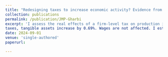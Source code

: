 ```yaml
---
title: "Redesigning taxes to increase economic activity? Evidence from a French Business tax reform"
collection: publications
permalink: /publication/JMP-Gharbi
excerpt: 'I assess the real effects of a firm-level tax on production inputs, focusing on the 1999 reform of the French local business tax. This reform excluded the wage bill from the tax base, leaving only capital inputs taxed.  Using administrative data, I evaluate the impact of this reform on firms' outcomes. I exploit cross-sectional variation in firms'  exposure to the reform based on the labor share in their pre-reform tax base. Applying a dynamic differences-in-differences approach, I show that the reform significantly reduces firms' tax liabilities and boosts firms' productivity. This increase in productivity can be attributed to firms using a large portion of the tax savings for investment, particularly among cash-constrained firms. For a 1\% reduction in
taxes, tangible assets increase by 0.69%. Wages are not affected. I estimate a negative effect on employment: for a  1% reduction in taxes, employment decreased by 0.13%. Importantly, this reduction does not indicate direct job cuts but reflects differences in employment growth rates between capital-intensive and labor-intensive firms, with capital-intensive firms increasing employment more rapidly. This difference in employment growth can be explained by varying degrees of tax sensitivity depending on whether firms can deduct business tax payments from the corporate income tax. '
date: 2024-09-01
venue: 'single-authored'
paperurl: 

---
```


